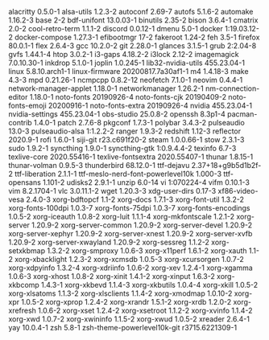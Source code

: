 alacritty 0.5.0-1
alsa-utils 1.2.3-2
autoconf 2.69-7
autofs 5.1.6-2
automake 1.16.2-3
base 2-2
bdf-unifont 13.0.03-1
binutils 2.35-2
bison 3.6.4-1
cmatrix 2.0-2
cool-retro-term 1.1.1-2
discord 0.0.12-1
dmenu 5.0-1
docker 1:19.03.12-2
docker-compose 1.27.3-1
efibootmgr 17-2
fakeroot 1.24-2
feh 3.5-1
firefox 80.0.1-1
flex 2.6.4-3
gcc 10.2.0-2
git 2.28.0-1
glances 3.1.5-1
grub 2:2.04-8
gvfs 1.44.1-4
htop 3.0.2-1
i3-gaps 4.18.2-2
i3lock 2.12-2
imagemagick 7.0.10.30-1
inkdrop 5.1.0-1
joplin 1.0.245-1
lib32-nvidia-utils 455.23.04-1
linux 5.8.10.arch1-1
linux-firmware 20200817.7a30af1-1
m4 1.4.18-3
make 4.3-3
mpd 0.21.26-1
ncmpcpp 0.8.2-12
neofetch 7.1.0-1
neovim 0.4.4-1
network-manager-applet 1.18.0-1
networkmanager 1.26.2-1
nm-connection-editor 1.18.0-1
noto-fonts 20190926-4
noto-fonts-cjk 20190409-2
noto-fonts-emoji 20200916-1
noto-fonts-extra 20190926-4
nvidia 455.23.04-1
nvidia-settings 455.23.04-1
obs-studio 25.0.8-2
openssh 8.3p1-4
pacman-contrib 1.4.0-1
patch 2.7.6-8
pkgconf 1.7.3-1
polybar 3.4.3-2
pulseaudio 13.0-3
pulseaudio-alsa 1:1.2.2-2
ranger 1.9.3-2
redshift 1.12-3
reflector 2020.9-1
rofi 1.6.0-1
siji-git r23.c691f20-2
steam 1.0.0.66-1
stow 2.3.1-3
sudo 1.9.2-1
syncthing 1.9.0-1
syncthing-gtk 1:0.9.4.4-2
texinfo 6.7-3
texlive-core 2020.55416-1
texlive-fontsextra 2020.55407-1
thunar 1.8.15-1
thunar-volman 0.9.5-3
thunderbird 68.12.0-1
ttf-dejavu 2.37+18+g9b5d1b2f-2
ttf-liberation 2.1.1-1
ttf-meslo-nerd-font-powerlevel10k 1.000-3
ttf-opensans 1.101-2
udisks2 2.9.1-1
unzip 6.0-14
vi 1:070224-4
vifm 0.10.1-3
vim 8.2.1704-1
vlc 3.0.11.1-2
wget 1.20.3-3
xdg-user-dirs 0.17-3
xf86-video-vesa 2.4.0-3
xorg-bdftopcf 1.1-2
xorg-docs 1.7.1-3
xorg-font-util 1.3.2-2
xorg-fonts-100dpi 1.0.3-7
xorg-fonts-75dpi 1.0.3-7
xorg-fonts-encodings 1.0.5-2
xorg-iceauth 1.0.8-2
xorg-luit 1.1.1-4
xorg-mkfontscale 1.2.1-2
xorg-server 1.20.9-2
xorg-server-common 1.20.9-2
xorg-server-devel 1.20.9-2
xorg-server-xephyr 1.20.9-2
xorg-server-xnest 1.20.9-2
xorg-server-xvfb 1.20.9-2
xorg-server-xwayland 1.20.9-2
xorg-sessreg 1.1.2-2
xorg-setxkbmap 1.3.2-2
xorg-smproxy 1.0.6-3
xorg-x11perf 1.6.1-2
xorg-xauth 1.1-2
xorg-xbacklight 1.2.3-2
xorg-xcmsdb 1.0.5-3
xorg-xcursorgen 1.0.7-2
xorg-xdpyinfo 1.3.2-4
xorg-xdriinfo 1.0.6-2
xorg-xev 1.2.4-1
xorg-xgamma 1.0.6-3
xorg-xhost 1.0.8-2
xorg-xinit 1.4.1-2
xorg-xinput 1.6.3-2
xorg-xkbcomp 1.4.3-1
xorg-xkbevd 1.1.4-3
xorg-xkbutils 1.0.4-4
xorg-xkill 1.0.5-2
xorg-xlsatoms 1.1.3-2
xorg-xlsclients 1.1.4-2
xorg-xmodmap 1.0.10-2
xorg-xpr 1.0.5-2
xorg-xprop 1.2.4-2
xorg-xrandr 1.5.1-2
xorg-xrdb 1.2.0-2
xorg-xrefresh 1.0.6-2
xorg-xset 1.2.4-2
xorg-xsetroot 1.1.2-2
xorg-xvinfo 1.1.4-2
xorg-xwd 1.0.7-2
xorg-xwininfo 1.1.5-2
xorg-xwud 1.0.5-2
xreader 2.6.4-1
yay 10.0.4-1
zsh 5.8-1
zsh-theme-powerlevel10k-git r3715.6221309-1

